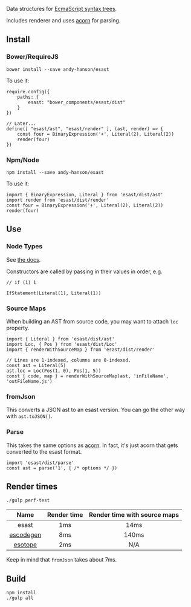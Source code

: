 Data structures for [EcmaScript syntax trees](https://github.com/estree/estree).

Includes renderer and uses [acorn](https://github.com/marijnh/acorn/) for parsing.


## Install

### Bower/RequireJS

 	bower install --save andy-hanson/esast

To use it:

	require.config({
		paths: {
			esast: "bower_components/esast/dist"
		}
	})

	// Later...
	define([ "esast/ast", "esast/render" ], (ast, render) => {
		const four = BinaryExpression('+', Literal(2), Literal(2))
		render(four)
	})

### Npm/Node

	npm install --save andy-hanson/esast

To use it:

	import { BinaryExpression, Literal } from 'esast/dist/ast'
	import render from 'esast/dist/render'
	const four = BinaryExpression('+', Literal(2), Literal(2))
	render(four)


## Use

### Node Types

See [the docs](https://github.com/andy-hanson/esast/blob/master/doc.md).

Constructors are called by passing in their values in order, e.g.

	// if (1) 1

	IfStatement(Literal(1), Literal(1))


### Source Maps

When building an AST from source code, you may want to attach `loc` property.

	import { Literal } from 'esast/dist/ast'
	import Loc, { Pos } from 'esast/dist/Loc'
	import { renderWithSourceMap } from 'esast/dist/render'

	// Lines are 1-indexed, columns are 0-indexed.
	const ast = Literal(5)
	ast.loc = Loc(Pos(1, 0), Pos(1, 5))
	const { code, map } = renderWithSourceMap(ast, 'inFileName', 'outFileName.js')


### fromJson

This converts a JSON ast to an esast version.
You can go the other way with `ast.toJSON()`.


### Parse

This takes the same options as [acorn](https://github.com/marijnh/acorn/).
In fact, it's just acorn that gets converted to the esast format.

	import 'esast/dist/parse'
	const ast = parse('1', { /* options */ })


## Render times

	./gulp perf-test

Name | Render time | Render time with source maps
:-: | :-: | :-:
esast | 1ms | 14ms
[escodegen](https://github.com/estools/escodegen) | 8ms | 140ms
[esotope](https://github.com/inikulin/esotope) | 2ms | N/A

Keep in mind that `fromJson` takes about 7ms.


## Build

	npm install
	./gulp all
